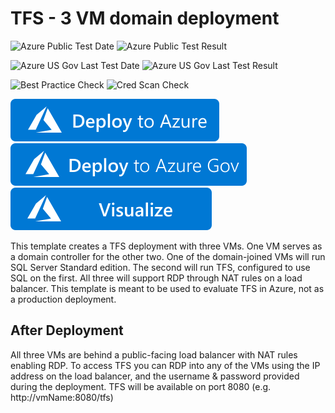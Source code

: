 # TFS - 3 VM domain deployment

![Azure Public Test Date](https://azurequickstartsservice.blob.core.windows.net/badges/tfs-dual-server/PublicLastTestDate.svg)
![Azure Public Test Result](https://azurequickstartsservice.blob.core.windows.net/badges/tfs-dual-server/PublicDeployment.svg)

![Azure US Gov Last Test Date](https://azurequickstartsservice.blob.core.windows.net/badges/tfs-dual-server/FairfaxLastTestDate.svg)
![Azure US Gov Last Test Result](https://azurequickstartsservice.blob.core.windows.net/badges/tfs-dual-server/FairfaxDeployment.svg)

![Best Practice Check](https://azurequickstartsservice.blob.core.windows.net/badges/tfs-dual-server/BestPracticeResult.svg)
![Cred Scan Check](https://azurequickstartsservice.blob.core.windows.net/badges/tfs-dual-server/CredScanResult.svg)

[![Deploy To Azure](https://raw.githubusercontent.com/Azure/azure-quickstart-templates/master/1-CONTRIBUTION-GUIDE/images/deploytoazure.svg?sanitize=true)](https://portal.azure.com/#create/Microsoft.Template/uri/https%3A%2F%2Fraw.githubusercontent.com%2FAzure%2Fazure-quickstart-templates%2Fmaster%2Ftfs-dual-server%2Fazuredeploy.json)  [![Deploy To Azure US Gov](https://raw.githubusercontent.com/Azure/azure-quickstart-templates/master/1-CONTRIBUTION-GUIDE/images/deploytoazuregov.svg?sanitize=true)](https://portal.azure.us/#create/Microsoft.Template/uri/https%3A%2F%2Fraw.githubusercontent.com%2FAzure%2Fazure-quickstart-templates%2Fmaster%2Ftfs-dual-server%2Fazuredeploy.json)  [![Visualize](https://raw.githubusercontent.com/Azure/azure-quickstart-templates/master/1-CONTRIBUTION-GUIDE/images/visualizebutton.svg?sanitize=true)](http://armviz.io/#/?load=https%3A%2F%2Fraw.githubusercontent.com%2FAzure%2Fazure-quickstart-templates%2Fmaster%2Ftfs-dual-server%2Fazuredeploy.json)

This template creates a TFS deployment with three VMs. One VM serves as a domain controller for the other two. One of the domain-joined VMs will run SQL Server Standard edition. The second will run TFS, configured to use SQL on the first. All three will support RDP through NAT rules on a load balancer. This template is meant to be used to evaluate TFS in Azure, not as a production deployment.

## After Deployment

All three VMs are behind a public-facing load balancer with NAT rules enabling RDP. To access TFS you can RDP into any of the VMs using the IP address on the load balancer, and the username & password provided during the deployment. TFS will be available on port 8080 (e.g. http://vmName:8080/tfs)
